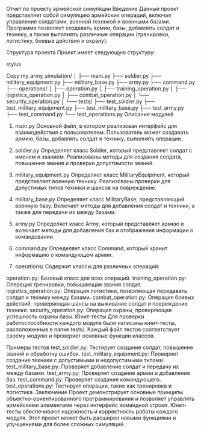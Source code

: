 Отчет по проекту армейской симуляции
Введение
Данный проект представляет собой симуляцию армейских операций, включая управление солдатами, военной техникой и военными базами. Программа позволяет создавать армии, базы, добавлять солдат и технику, а также выполнять различные операции (тренировки, логистику, боевые действия и охрану).

Структура проекта
Проект имеет следующую структуру:

stylus

Copy
my_army_simulation/
│
├── main.py
├── soldier.py
├── military_equipment.py
├── military_base.py
├── army.py
├── command.py
├── operations/
│   ├── operation.py
│   ├── training_operation.py
│   ├── logistics_operation.py
│   ├── combat_operation.py
│   └── security_operation.py
│
└── tests/
    ├── test_soldier.py
    ├── test_military_equipment.py
    ├── test_military_base.py
    ├── test_army.py
    ├── test_command.py
    └── test_operations.py
Описание модулей
1. main.py
Основной файл, в котором реализован интерфейс для взаимодействия с пользователем. Пользователь может создавать армию, базы, добавлять солдат и технику, выполнять операции.

2. soldier.py
Определяет класс Soldier, который представляет солдат с именем и званием. Реализованы методы для создания солдата, повышения звания и проверки допустимости званий.

3. military_equipment.py
Определяет класс MilitaryEquipment, который представляет военную технику. Реализованы проверки для допустимых типов техники и шансов на повреждение.

4. military_base.py
Определяет класс MilitaryBase, представляющий военную базу. Включает методы для добавления солдат и техники, а также для передачи их между базами.

5. army.py
Определяет класс Army, который представляет армию и включает методы для добавления баз и отображения информации о командовании.

6. command.py
Определяет класс Command, который хранит информацию о командующем армии.

7. operations/
Содержит классы для различных операций:

operation.py: Базовый класс для всех операций.
training_operation.py: Операция тренировки, повышающая звания солдат.
logistics_operation.py: Операция логистики, позволяющая передавать солдат и технику между базами.
combat_operation.py: Операция боевых действий, проверяющая шансы на выживание солдат и повреждение техники.
security_operation.py: Операция охраны, проверяющая успешность охраны базы.
Юнит-тесты
Для проверки работоспособности каждого модуля были написаны юнит-тесты, расположенные в папке tests/. Каждый файл тестов соответствует своему модулю и проверяет основные функции классов.

Примеры тестов
test_soldier.py: Тестирует создание солдат, повышение званий и обработку ошибок.
test_military_equipment.py: Проверяет создание техники с допустимыми и недопустимыми типами.
test_military_base.py: Проверяет добавление солдат и передачу их между базами.
test_army.py: Проверяет создание армии и добавление баз.
test_command.py: Проверяет создание командующего.
test_operations.py: Тестирует операции, такие как тренировка и логистика.
Заключение
Проект демонстрирует основные принципы объектно-ориентированного программирования и позволяет управлять армейскими элементами через интерфейс командной строки. Юнит-тесты обеспечивают надежность и корректность работы каждого модуля. Этот проект может быть расширен новыми функциями и улучшениями для более сложных симуляций.

